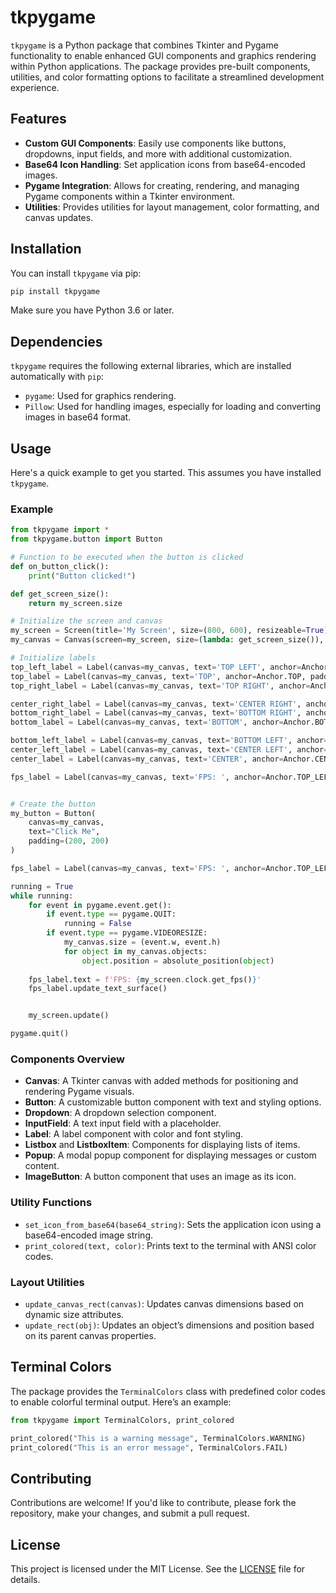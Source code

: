 # tkpygame

`tkpygame` is a Python package that combines Tkinter and Pygame functionality to enable enhanced GUI components and graphics rendering within Python applications. The package provides pre-built components, utilities, and color formatting options to facilitate a streamlined development experience.

## Features

- **Custom GUI Components**: Easily use components like buttons, dropdowns, input fields, and more with additional customization.
- **Base64 Icon Handling**: Set application icons from base64-encoded images.
- **Pygame Integration**: Allows for creating, rendering, and managing Pygame components within a Tkinter environment.
- **Utilities**: Provides utilities for layout management, color formatting, and canvas updates.

## Installation

You can install `tkpygame` via pip:

```bash
pip install tkpygame
```

Make sure you have Python 3.6 or later.

## Dependencies

`tkpygame` requires the following external libraries, which are installed automatically with `pip`:

- `pygame`: Used for graphics rendering.
- `Pillow`: Used for handling images, especially for loading and converting images in base64 format.

## Usage

Here's a quick example to get you started. This assumes you have installed `tkpygame`.

### Example

```python
from tkpygame import *
from tkpygame.button import Button

# Function to be executed when the button is clicked
def on_button_click():
    print("Button clicked!")

def get_screen_size():
    return my_screen.size

# Initialize the screen and canvas
my_screen = Screen(title='My Screen', size=(800, 600), resizeable=True)
my_canvas = Canvas(screen=my_screen, size=(lambda: get_screen_size()), name='my_canvas', visible=True)

# Initialize labels
top_left_label = Label(canvas=my_canvas, text='TOP LEFT', anchor=Anchor.TOP_LEFT, padding=(10, 10))
top_label = Label(canvas=my_canvas, text='TOP', anchor=Anchor.TOP, padding=(10, 10))
top_right_label = Label(canvas=my_canvas, text='TOP RIGHT', anchor=Anchor.TOP_RIGHT, padding=(10, 10))

center_right_label = Label(canvas=my_canvas, text='CENTER RIGHT', anchor=Anchor.RIGHT, padding=(10, 10))
bottom_right_label = Label(canvas=my_canvas, text='BOTTOM RIGHT', anchor=Anchor.BOTTOM_RIGHT, padding=(10, 10))
bottom_label = Label(canvas=my_canvas, text='BOTTOM', anchor=Anchor.BOTTOM, padding=(10, 10))

bottom_left_label = Label(canvas=my_canvas, text='BOTTOM LEFT', anchor=Anchor.BOTTOM_LEFT, padding=(10, 10))
center_left_label = Label(canvas=my_canvas, text='CENTER LEFT', anchor=Anchor.LEFT, padding=(10, 10))
center_label = Label(canvas=my_canvas, text='CENTER', anchor=Anchor.CENTER)

fps_label = Label(canvas=my_canvas, text='FPS: ', anchor=Anchor.TOP_LEFT, font='arial', font_size=18, font_color='green', name='fps_label')


# Create the button
my_button = Button(
    canvas=my_canvas, 
    text="Click Me", 
    padding=(200, 200)
)

fps_label = Label(canvas=my_canvas, text='FPS: ', anchor=Anchor.TOP_LEFT, font='arial', font_size=18, font_color='green', name='fps_label')

running = True
while running:
    for event in pygame.event.get():
        if event.type == pygame.QUIT:
            running = False
        if event.type == pygame.VIDEORESIZE:
            my_canvas.size = (event.w, event.h)
            for object in my_canvas.objects:
                object.position = absolute_position(object)
                
    fps_label.text = f'FPS: {my_screen.clock.get_fps()}'
    fps_label.update_text_surface()


    my_screen.update()

pygame.quit()

```

### Components Overview

- **Canvas**: A Tkinter canvas with added methods for positioning and rendering Pygame visuals.
- **Button**: A customizable button component with text and styling options.
- **Dropdown**: A dropdown selection component.
- **InputField**: A text input field with a placeholder.
- **Label**: A label component with color and font styling.
- **Listbox** and **ListboxItem**: Components for displaying lists of items.
- **Popup**: A modal popup component for displaying messages or custom content.
- **ImageButton**: A button component that uses an image as its icon.

### Utility Functions

- `set_icon_from_base64(base64_string)`: Sets the application icon using a base64-encoded image string.
- `print_colored(text, color)`: Prints text to the terminal with ANSI color codes.

### Layout Utilities

- `update_canvas_rect(canvas)`: Updates canvas dimensions based on dynamic size attributes.
- `update_rect(obj)`: Updates an object’s dimensions and position based on its parent canvas properties.

## Terminal Colors

The package provides the `TerminalColors` class with predefined color codes to enable colorful terminal output. Here’s an example:

```python
from tkpygame import TerminalColors, print_colored

print_colored("This is a warning message", TerminalColors.WARNING)
print_colored("This is an error message", TerminalColors.FAIL)
```

## Contributing

Contributions are welcome! If you'd like to contribute, please fork the repository, make your changes, and submit a pull request.

## License

This project is licensed under the MIT License. See the [LICENSE](LICENSE) file for details.
